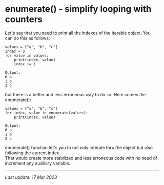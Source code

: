 # enumerate() - simplify looping with counters

Let's say that you need to print all the indexes of the iterable object. You can do this as follows:
```
values = ["a", "b", "c"]
index = 0
for value in values:
    print(index, value)
    index += 1

Output:
0 a
1 b
2 c
```
but there is a better and less erroneous way to do so. Here comes the enumerate():
```
values = ["a", "b", "c"]
for index, value in enumerate(values):
    print(index, value)

Output:
0 a
1 b
2 c
```
enumerate() function let's you to not only interate thru the object but also following the current index.\
That would create more stabilized and less erroneous code with no need of increment any auxiliary variable.

---
_Last update: 17 Mar 2023_ 